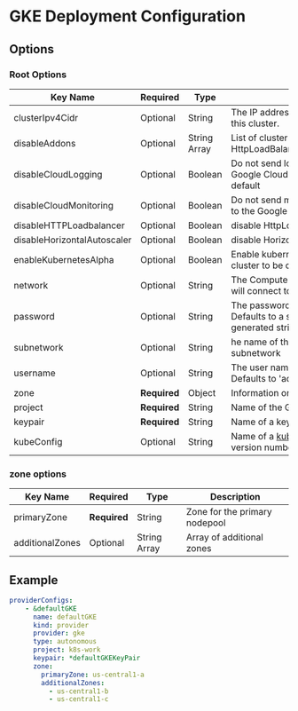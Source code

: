 # GKE Deployment Configuration

## Options
### Root Options
| Key Name | Required | Type | Description|
| --- | --- | --- | --- |
| clusterIpv4Cidr         | Optional | String | The IP address range of the container pods in this cluster. |
| disableAddons           | Optional | String Array | List of cluster addons to disable. Options are HttpLoadBalancing,HorizontalPodAutoscaling |
| disableCloudLogging     | Optional | Boolean | Do not send logs from the cluster to the Google Cloud Logging API. Enabled by default |
| disableCloudMonitoring  | Optional | Boolean | Do not send metrics from pods in the cluster to the Google Cloud Monitoring API |
| disableHTTPLoadbalancer | Optional | Boolean | disable HttpLoadBalancing addon |
| disableHorizontalAutoscaler | Optional | Boolean | disable HorizontalPodAutoscaling addon |
| enableKubernetesAlpha   | Optional | Boolean | Enable kubernetes alpha features. Will cause cluster to be deleted after 30 days. (false) |
| network                 | Optional | String | The Compute Engine Network that the cluster will connect to. Defaults to 'default' |
| password                | Optional | String | The password to use for cluster auth. Defaults to a server-specified randomly-generated string |
| subnetwork              | Optional | String | he name of the Google Compute Engine subnetwork |
| username                | Optional | String | The user name to use for cluster auth. Defaults to 'admin' |
| zone                    | __Required__ | Object | Information on cluster zones |
| project                 | __Required__ | String  | Name of the Google Cloud project to use |
| keypair                 | __Required__ | String | Name of a keypair object |
| kubeConfig              | Optional | String | Name of a [kubeConfig](../kubernetes.md) object. Only name and version number are relevant |


### zone options
| Key Name | Required | Type | Description|
| --- | --- | --- | --- |
| primaryZone | __Required__ | String | Zone for the primary nodepool |
| additionalZones | Optional | String Array | Array of additional zones |


## Example

```yaml
providerConfigs:
    - &defaultGKE
      name: defaultGKE
      kind: provider
      provider: gke
      type: autonomous
      project: k8s-work
      keypair: *defaultGKEKeyPair
      zone:
        primaryZone: us-central1-a
        additionalZones:
          - us-central1-b
          - us-central1-c
```

